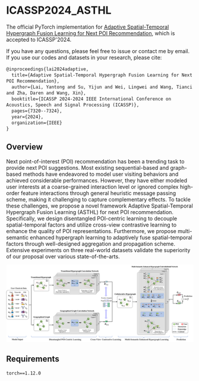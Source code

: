 # ICASSP2024_ASTHL

The official PyTorch implementation for [Adaptive Spatial-Temporal Hypergraph Fusion Learning for Next POI Recommendation](https://ieeexplore.ieee.org/abstract/document/10447357/), which is accepted to ICASSP'2024.

If you have any questions, please feel free to issue or contact me by email. If you use our codes and datasets in your research, please cite:
```
@inproceedings{lai2024adaptive,
  title={Adaptive Spatial-Temporal Hypergraph Fusion Learning for Next POI Recommendation},
  author={Lai, Yantong and Su, Yijun and Wei, Lingwei and Wang, Tianci and Zha, Daren and Wang, Xin},
  booktitle={ICASSP 2024-2024 IEEE International Conference on Acoustics, Speech and Signal Processing (ICASSP)},
  pages={7320--7324},
  year={2024},
  organization={IEEE}
}
```


## Overview
Next point-of-interest (POI) recommendation has been a trending task to provide next POI suggestions. Most existing sequential-based and graph-based methods have endeavored to model user visiting behaviors and achieved considerable performances. However, they have either modeled user interests at a coarse-grained interaction level or ignored complex high-order feature interactions through general heuristic message passing scheme, making it challenging to capture complementary effects. To tackle these challenges, we propose a novel framework Adaptive Spatial-Temporal Hypergraph Fusion Learning (ASTHL) for next POI recommendation. Specifically, we design disentangled POI-centric learning to decouple spatial-temporal factors and utilize cross-view contrastive learning to enhance the quality of POI representations. Furthermore, we propose multi-semantic enhanced hypergraph learning to adaptively fuse spatial-temporal factors through well-designed aggregation and propagation scheme. Extensive experiments on three real-world datasets validate the superiority of our proposal over various state-of-the-arts.


![](img/ICASSP24_ASTHL.png)


## Requirements
```
torch==1.12.0
```


